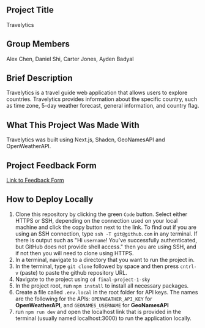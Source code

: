## Project Title
Travelytics

## Group Members
Alex Chen, Daniel Shi, Carter Jones, Ayden Badyal


## Brief Description
Travelytics is a travel guide web application that allows users to explore countries. Travelytics provides information about the specific country, such as time zone, 5-day weather forecast, general information, and country flag.

## What This Project Was Made With 
Travelytics was built using Next.js, Shadcn, GeoNamesAPI and OpenWeatherAPI.

##  Project Feedback Form
[Link to Feedback Form](https://docs.google.com/forms/d/1XZk8IoOraZ1cLlg-FjbrqMqVwN33C6jESV8F_CJ-lV0/edit)

## How to Deploy Locally
1) Clone this repository by clicking the green `Code` button. Select either HTTPS or SSH, depending on the connection used on your local machine and click the copy button next to the link. To find out if you are using an SSH connection, type `ssh -T git@github.com` in any terminal. If there is output such as "Hi `username`! You've successfully authenticated, but GitHub does not provide shell access." then you are using SSH, and if not then you will need to clone using HTTPS. 
2) In a terminal, navigate to a directory that you want to run the project in. 
3) In the terminal, type `git clone` followed by space and then press `cntrl-v` (paste) to paste the github repository URL. 
4) Navigate to the project using `cd final-project-1-sky`
5) In the project root, run `npm install` to install all necessary packages. 
6) Create a file called `.env.local` in the root folder for API keys. The names are the following for the APIs:
`OPENWEATHER_API_KEY` for <strong>OpenWeatherAPI</strong>, and `GEONAMES_USERNAME` for <strong>GeoNamesAPI</strong>
7) run `npm run dev` and open the localhost link that is provided in the terminal (usually named localhost:3000) to run the application locally.
